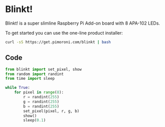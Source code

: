 <!--
---
name: 'Blinkt!'
class: board
type: led
formfactor: Custom
manufacturer: Pimoroni
description: Slimline board with 8 super-bright RGB LED indicators
url: http://blog.pimoroni.com/blinkt/
github: https://github.com/pimoroni/blinkt
buy: https://shop.pimoroni.com/products/blinkt
image: 'blinkt.png'
pincount: 40
eeprom: no
power:
  '2':
ground:
  '6':
pin:
  '16':
    name: Data
    mode: output
    active: high
  '18':
    name: Clock
    mode: output
    active: high
-->
# Blinkt!

Blinkt! is a super slimline Raspberry Pi Add-on board with 8 APA-102 LEDs.

To get started you can use the one-line product installer:

```bash
curl -sS https://get.pimoroni.com/blinkt | bash
```

## Code

```python
from blinkt import set_pixel, show
from random import randint
from time import sleep

while True:
    for pixel in range(8):
        r = randint(255)
        g = randint(255)
        b = randint(255)
        set_pixel(pixel, r, g, b)
        show()
        sleep(0.1)
```

